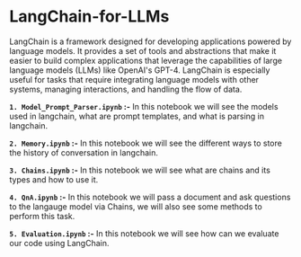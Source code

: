# LangChain-for-LLMs
LangChain is a framework designed for developing applications powered by language models. It provides a set of tools and abstractions that make it easier to build complex applications that leverage the capabilities of large language models (LLMs) like OpenAI's GPT-4. LangChain is especially useful for tasks that require integrating language models with other systems, managing interactions, and handling the flow of data.

**`1. Model_Prompt_Parser.ipynb` :-** In this notebook we will see the models used in langchain, what are prompt templates, and what is parsing in langchain.

**`2. Memory.ipynb` :-** In this notebook we will see the different ways to store the history of conversation in langchain.

**`3. Chains.ipynb` :-** In this notebook we will see what are chains and its types and how to use it.

**`4. QnA.ipynb` :-** In this notebook we will pass a document and ask questions to the langauge model via Chains, we will also see some methods to perform this task.

**`5. Evaluation.ipynb` :-** In this notebook we will see how can we evaluate our code using LangChain.
